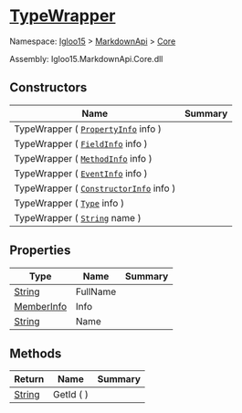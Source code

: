 # [TypeWrapper](./TypeWrapper.md)

Namespace: [Igloo15]() > [MarkdownApi]() > [Core](./README.md)

Assembly: Igloo15.MarkdownApi.Core.dll


## Constructors

| Name | Summary | 
| --- | --- | 
| TypeWrapper ( [`PropertyInfo`](https://docs.microsoft.com/en-us/dotnet/api/System.Reflection.PropertyInfo) info ) |  | 
| TypeWrapper ( [`FieldInfo`](https://docs.microsoft.com/en-us/dotnet/api/System.Reflection.FieldInfo) info ) |  | 
| TypeWrapper ( [`MethodInfo`](https://docs.microsoft.com/en-us/dotnet/api/System.Reflection.MethodInfo) info ) |  | 
| TypeWrapper ( [`EventInfo`](https://docs.microsoft.com/en-us/dotnet/api/System.Reflection.EventInfo) info ) |  | 
| TypeWrapper ( [`ConstructorInfo`](https://docs.microsoft.com/en-us/dotnet/api/System.Reflection.ConstructorInfo) info ) |  | 
| TypeWrapper ( [`Type`](https://docs.microsoft.com/en-us/dotnet/api/System.Type) info ) |  | 
| TypeWrapper ( [`String`](https://docs.microsoft.com/en-us/dotnet/api/System.String) name ) |  | 


## Properties

| Type | Name | Summary | 
| --- | --- | --- | 
| [String](https://docs.microsoft.com/en-us/dotnet/api/System.String) | FullName |  | 
| [MemberInfo](https://docs.microsoft.com/en-us/dotnet/api/System.Reflection.MemberInfo) | Info |  | 
| [String](https://docs.microsoft.com/en-us/dotnet/api/System.String) | Name |  | 


## Methods

| Return | Name | Summary | 
| --- | --- | --- | 
| [String](https://docs.microsoft.com/en-us/dotnet/api/System.String) | GetId (  ) |  | 


